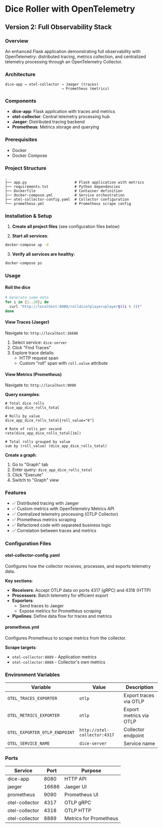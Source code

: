 # Dice Roller with OpenTelemetry

## Version 2: Full Observability Stack

### Overview
An enhanced Flask application demonstrating full observability with OpenTelemetry: distributed tracing, metrics collection, and centralized telemetry processing through an OpenTelemetry Collector.

### Architecture
```
dice-app → otel-collector → Jaeger (traces)
                          → Prometheus (metrics)
```

### Components
- **dice-app**: Flask application with traces and metrics
- **otel-collector**: Central telemetry processing hub
- **Jaeger**: Distributed tracing backend
- **Prometheus**: Metrics storage and querying

### Prerequisites
- Docker
- Docker Compose

### Project Structure
```
.
├── app.py                      # Flask application with metrics
├── requirements.txt            # Python dependencies
├── Dockerfile                  # Container definition
├── docker-compose.yml          # Service orchestration
├── otel-collector-config.yaml  # Collector configuration
└── prometheus.yml              # Prometheus scrape config
```

### Installation & Setup

1. **Create all project files** (see configuration files below)

2. **Start all services**:
```bash
docker-compose up -d
```

3. **Verify all services are healthy**:
```bash
docker-compose ps
```

### Usage

#### Roll the dice
```bash
# Generate some data
for i in {1..20}; do
  curl "http://localhost:8080/rolldice?player=player$((i % 3))"
done
```

#### View Traces (Jaeger)
Navigate to: `http://localhost:16686`

1. Select service: `dice-server`
2. Click "Find Traces"
3. Explore trace details:
   - HTTP request span
   - Custom "roll" span with `roll.value` attribute

#### View Metrics (Prometheus)
Navigate to: `http://localhost:9090`

**Query examples**:
```promql
# Total dice rolls
dice_app_dice_rolls_total

# Rolls by value
dice_app_dice_rolls_total{roll_value="6"}

# Rate of rolls per second
rate(dice_app_dice_rolls_total[1m])

# Total rolls grouped by value
sum by (roll_value) (dice_app_dice_rolls_total)
```

**Create a graph**:
1. Go to "Graph" tab
2. Enter query: `dice_app_dice_rolls_total`
3. Click "Execute"
4. Switch to "Graph" view

### Features
- ✅ Distributed tracing with Jaeger
- ✅ Custom metrics with OpenTelemetry Metrics API
- ✅ Centralized telemetry processing (OTLP Collector)
- ✅ Prometheus metrics scraping
- ✅ Refactored code with separated business logic
- ✅ Correlation between traces and metrics

### Configuration Files

#### otel-collector-config.yaml
Configures how the collector receives, processes, and exports telemetry data.

**Key sections**:
- **Receivers**: Accept OTLP data on ports 4317 (gRPC) and 4318 (HTTP)
- **Processors**: Batch telemetry for efficient export
- **Exporters**: 
  - Send traces to Jaeger
  - Expose metrics for Prometheus scraping
- **Pipelines**: Define data flow for traces and metrics

#### prometheus.yml
Configures Prometheus to scrape metrics from the collector.

**Scrape targets**:
- `otel-collector:8889` - Application metrics
- `otel-collector:8888` - Collector's own metrics

### Environment Variables

| Variable | Value | Description |
|----------|-------|-------------|
| `OTEL_TRACES_EXPORTER` | `otlp` | Export traces via OTLP |
| `OTEL_METRICS_EXPORTER` | `otlp` | Export metrics via OTLP |
| `OTEL_EXPORTER_OTLP_ENDPOINT` | `http://otel-collector:4317` | Collector endpoint |
| `OTEL_SERVICE_NAME` | `dice-server` | Service name |

### Ports

| Service | Port | Purpose |
|---------|------|---------|
| dice-app | 8080 | HTTP API |
| jaeger | 16686 | Jaeger UI |
| prometheus | 9090 | Prometheus UI |
| otel-collector | 4317 | OTLP gRPC |
| otel-collector | 4318 | OTLP HTTP |
| otel-collector | 8889 | Metrics for Prometheus |
